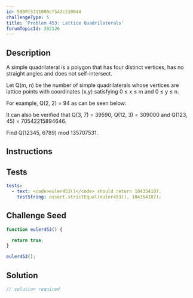 ```yaml
---
id: 5900f5311000cf542c510044
challengeType: 5
title: 'Problem 453: Lattice Quadrilaterals'
forumTopicId: 302126
---
```


## Description

<section id='description'>

A simple quadrilateral is a polygon that has four distinct vertices, has no straight angles and does not self-intersect.

Let Q(m, n) be the number of simple quadrilaterals whose vertices are lattice points with coordinates (x,y) satisfying 0 ≤ x ≤ m and 0 ≤ y ≤ n.

For example, Q(2, 2) = 94 as can be seen below:

It can also be verified that Q(3, 7) = 39590, Q(12, 3) = 309000 and Q(123, 45) = 70542215894646.

Find Q(12345, 6789) mod 135707531.

</section>

## Instructions

<section id='instructions'>

</section>

## Tests

<section id='tests'>

```yml
tests:
  - text: <code>euler453()</code> should return 104354107.
    testString: assert.strictEqual(euler453(), 104354107);

```

</section>

## Challenge Seed

<section id='challengeSeed'>

<div id='js-seed'>

```js
function euler453() {

  return true;
}

euler453();
```

</div>

</section>

## Solution

<section id='solution'>

```js
// solution required
```

</section>
